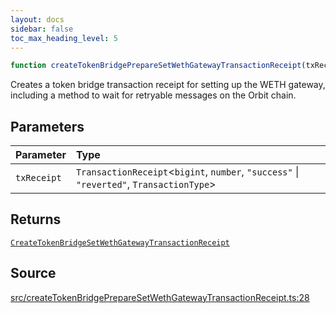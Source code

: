 ```yaml
---
layout: docs
sidebar: false
toc_max_heading_level: 5
---
```


```ts
function createTokenBridgePrepareSetWethGatewayTransactionReceipt(txReceipt: TransactionReceipt<bigint, number, "success" | "reverted", TransactionType>): CreateTokenBridgeSetWethGatewayTransactionReceipt
```

Creates a token bridge transaction receipt for setting up the WETH gateway,
including a method to wait for retryable messages on the Orbit chain.

## Parameters

| Parameter | Type |
| :------ | :------ |
| `txReceipt` | `TransactionReceipt`\<`bigint`, `number`, `"success"` \| `"reverted"`, `TransactionType`\> |

## Returns

[`CreateTokenBridgeSetWethGatewayTransactionReceipt`](../type-aliases/CreateTokenBridgeSetWethGatewayTransactionReceipt.md)

## Source

[src/createTokenBridgePrepareSetWethGatewayTransactionReceipt.ts:28](https://github.com/OffchainLabs/arbitrum-orbit-sdk/blob/9d5595a042e42f7d6b9af10a84816c98ea30f330/src/createTokenBridgePrepareSetWethGatewayTransactionReceipt.ts#L28)
